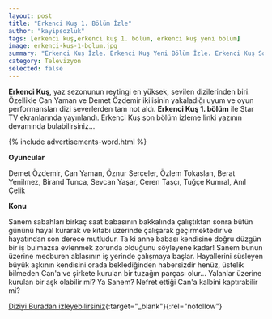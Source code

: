 ```yaml
---
layout: post
title: "Erkenci Kuş 1. Bölüm İzle"
author: "kayipsozluk"
tags: [erkenci kuş,erkenci kuş 1. bölüm, erkenci kuş yeni bölüm]
image: erkenci-kus-1-bolum.jpg
summary: "Erkenci Kuş İzle. Erkenci Kuş Yeni Bölüm İzle. Erkenci Kuş Son Bölüm İzle. Erkenci Kuş 1. Bölüm İzle"
category: Televizyon
selected: false  
---
```


**Erkenci Kuş**, yaz sezonunun reytingi en yüksek, sevilen dizilerinden biri. Özellikle Can Yaman ve Demet Özdemir ikilisinin yakaladığı uyum ve oyun performansları dizi severlerden tam not aldı. **Erkenci Kuş 1. bölüm** ile Star TV ekranlarında yayınlandı. Erkenci Kuş son bölüm izleme linki yazının devamında bulabilirsiniz...

{% include advertisements-word.html %}

**Oyuncular**

Demet Özdemir, Can Yaman, Öznur Serçeler, Özlem Tokaslan, Berat Yenilmez, Birand Tunca, Sevcan Yaşar, Ceren Taşçı, Tuğçe Kumral, Anıl Çelik

**Konu**

Sanem sabahları birkaç saat babasının bakkalında çalıştıktan sonra bütün gününü hayal kurarak ve kitabı üzerinde çalışarak geçirmektedir ve hayatından son derece mutludur. Ta ki anne babası kendisine doğru düzgün bir iş bulmazsa evlenmek zorunda olduğunu söyleyene kadar! Sanem bunun üzerine mecburen ablasının iş yerinde çalışmaya başlar. Hayallerini süsleyen büyük aşkının kendisini orada beklediğinden habersizdir henüz, üstelik bilmeden Can'a ve şirkete kurulan bir tuzağın parçası olur... Yalanlar üzerine kurulan bir aşk olabilir mi? Ya Sanem? Nefret ettiği Can'a kalbini kaptırabilir mi?

[Diziyi Buradan izleyebilirsiniz](https://www.startv.com.tr/dizi/erkenci-kus/bolumler/1-bolum){:target="_blank"}{:rel="nofollow"}

